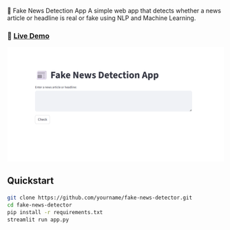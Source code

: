 📰 Fake News Detection App
A simple web app that detects whether a news article or headline is real or fake using NLP and Machine Learning.

### 🔗 [Live Demo](https://project-xtpggb5gkkk7kmvrbxjndm.streamlit.app)

![App Screenshot](FAKE-NEWS-DETECTION/Screenshot.png)

## Quickstart
```bash
git clone https://github.com/yourname/fake-news-detector.git
cd fake-news-detector
pip install -r requirements.txt
streamlit run app.py
